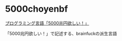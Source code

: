 # 5000choyenbf
[プログラミング言語「5000兆円欲しい！」](https://rare25.github.io/5000choyenbf/)

「5000兆円欲しい！」で記述する、brainfuckの派生言語
